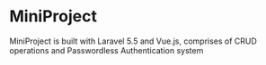 # MiniProject
MiniProject is built with Laravel 5.5 and Vue.js, comprises of CRUD operations and Passwordless Authentication system 
